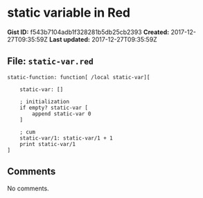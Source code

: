 # static variable in Red

**Gist ID:** f543b7104adb1f328281b5db25cb2393
**Created:** 2017-12-27T09:35:59Z
**Last updated:** 2017-12-27T09:35:59Z

## File: `static-var.red`

```Red
static-function: function[ /local static-var][

    static-var: [] 

    ; initialization
    if empty? static-var [
        append static-var 0
    ]

    ; cum
    static-var/1: static-var/1 + 1
    print static-var/1
]

```

## Comments

No comments.
